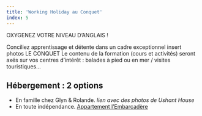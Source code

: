```yaml
---
title: 'Working Holiday au Conquet'
index: 5
---
```


OXYGENEZ VOTRE NIVEAU D’ANGLAIS !

Conciliez apprentissage et détente dans un cadre exceptionnel insert photos LE CONQUET
Le contenu de la formation (cours et activités) seront axés sur vos centres d’intérêt : balades à pied ou en
mer / visites touristiques...

## Hébergement : 2 options

- En famille chez Glyn & Rolande. *lien avec des photos de Ushant House*
- En toute indépendance. [Appartement l’Embarcadère](https://www.airbnb.co.uk/rooms/48129938?check_in=2021-12-17&check_out=2021-12-19&guests=1&adults=1&s=67&unique_share_id=0027de02-99c3-497f-b396-21c89af39757)
